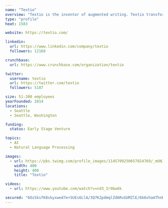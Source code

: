 ```yaml
---
name: "Textio"
overview: "Textio is the inventor of augmented writing. Textio transforms your rough ideas into powerful language by hitting Tab. Discover more at https://t.co/JJVEVb9cia"
type: "profile"
heat: 1583

website: https://textio.com/

linkedin:
  url: https://www.linkedin.com/company/textio
  followers: 12168

crunchbase:
  url: https://www.crunchbase.com/organization/textio

twitter:
  username: textio
  url: https://twitter.com/textio
  followers: 5187

size: 51-200 employees
yearFounded: 2014
locations:
  - Seattle
  - Seattle, Washington

funding:
  status: Early Stage Venture

topics:
  - AI
  - Natural Language Processing

images:
  - url: https://pbs.twimg.com/profile_images/1145709250657824769/_mUNJSbF_400x400.png
    width: 400
    height: 400
    title: "Textio"

videos:
  - url: https://www.youtube.com/watch?v=nd3_Ir9bw6k

secured: "6OzSksfK8skyxwed7e+5UEs6LlA/3Q7K2pdmqlZd6RvGUMZlE/6b6vhamThnBN4pGxvfPIZPkCQowz6NkyJ7V0yge3Q9lRWzdYRgapohMb04ytAZPBdxxL/QYJWJnCEqHEeIoZKJDGvRSO9yZomrg6uvVJNOmTzqH4SC11LZlzyfCIpBCnpLYIq/xTjYSOmRkZGuJu2GIc9PiZyxpaQcgoCTlz6k4/EV3gFgjwN3pB3HSnYuoHRtnjQc+ior/NceXic2OIVecForw9K4djSV6MWLw44EC78zQwJqapBOjVdjQVePHBkYnkHFJmEzBUfB;PsctiVW6ZZ5Rg9ig5fY8/Q=="
---
```


